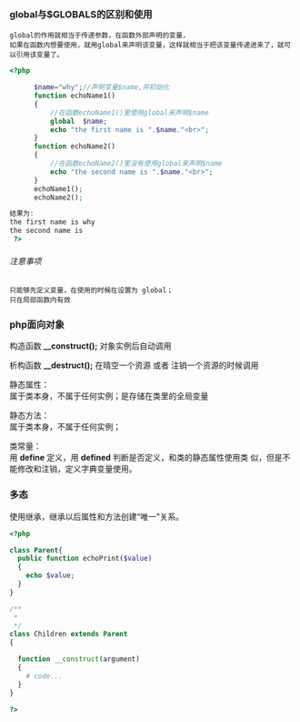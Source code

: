 ### global与$GLOBALS的区别和使用
```
global的作用就相当于传递参数，在函数外部声明的变量，
如果在函数内想要使用，就用global来声明该变量，这样就相当于把该变量传递进来了，就可以引用该变量了。

```
```php
<?php

      $name="why";//声明变量$name,并初始化  
      function echoName1()  
      {  
          //在函数echoName1()里使用global来声明$name  
          global  $name;  
          echo "the first name is ".$name."<br>";  
      }  
      function echoName2()  
      {  
          //在函数echoName2()里没有使用global来声明$name  
          echo "the second name is ".$name."<br>";  
      }  
      echoName1();  
      echoName2();

结果为:
the first name is why
the second name is
 ?>

```
###### 注意事项
```
只能够先定义变量，在使用的时候在设置为 global；
只在局部函数内有效
```


### php面向对象
构造函数  **__construct();**  对象实例后自动调用

析构函数  **__destruct();**  在晴空一个资源 或者 注销一个资源的时候调用



静态属性：<br>
属于类本身，不属于任何实例；是存储在类里的全局变量

静态方法：<br>
属于类本身，不属于任何实例；

类常量：<br>
用 **define** 定义，用 **defined** 判断是否定义，和类的静态属性使用类
似，但是不能修改和注销，定义字典变量使用。

### 多态
使用继承，继承以后属性和方法创建“唯一”关系。
```php
<?php

class Parent{
  public function echoPrint($value)
  {
    echo $value;
  }
}

/**
 *
 */
class Children extends Parent
{

  function __construct(argument)
  {
    # code...
  }
}

?>

```
